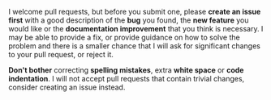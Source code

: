 I welcome pull requests, but before you submit one, please **create an issue
first** with a good description of the **bug** you found, the **new feature**
you would like or the **documentation improvement** that you think is
necessary.  I may be able to provide a fix, or provide guidance on how to
solve the problem and there is a smaller chance that I will ask for
significant changes to your pull request, or reject it.

**Don't bother** correcting **spelling mistakes**, extra **white space** or
**code indentation**.  I will not accept pull requests that contain trivial
changes, consider creating an issue instead.

